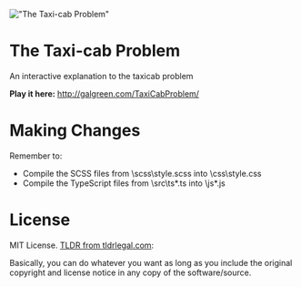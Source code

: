!["The Taxi-cab Problem"](http://www.galgreen.com/TaxiCabProblem/images/facebookImage.jpg)
# The Taxi-cab Problem
An interactive explanation to the taxicab problem

**Play it here:** http://galgreen.com/TaxiCabProblem/

# Making Changes
Remember to:
* Compile the SCSS files from \scss\style.scss into \css\style.css
* Compile the TypeScript files from \src\ts\*.ts into \js\*.js

# License
MIT License. [TLDR from tldrlegal.com](https://tldrlegal.com/license/mit-license):

Basically, you can do whatever you want as long as you include the original copyright and license notice in any copy of the software/source.
